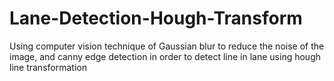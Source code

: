 # Lane-Detection-Hough-Transform
Using computer vision technique of Gaussian blur to reduce the noise of the image, and canny edge detection in order to detect line in lane using hough line transformation
